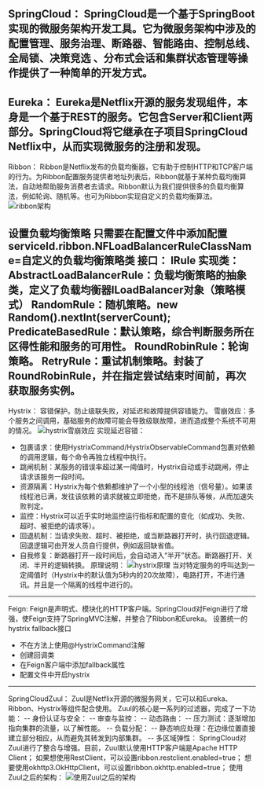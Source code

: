 SpringCloud：
SpringCloud是一个基于SpringBoot实现的微服务架构开发工具。它为微服务架构中涉及的配置管理、服务治理、断路器、智能路由、控制总线、全局锁、决策竞选 、分布式会话和集群状态管理等操作提供了一种简单的开发方式。
---

Eureka：
Eureka是Netflix开源的服务发现组件，本身是一个基于REST的服务。它包含Server和Client两部分。SpringCloud将它继承在子项目SpringCloud Netflix中，从而实现微服务的注册和发现。
---

Ribbon：
Ribbon是Netflix发布的负载均衡器，它有助于控制HTTP和TCP客户端的行为。为Ribbon配置服务提供者地址列表后，Ribbon就基于某种负载均衡算法，自动地帮助服务消费者去请求。Ribbon默认为我们提供很多的负载均衡算法，例如轮询、随机等。也可为Ribbon实现自定义的负载均衡算法。 
![ribbon架构](/cloud-img/ribbon架构.png "ribbon架构")

设置负载均衡策略
只需要在配置文件中添加配置
serviceId.ribbon.NFLoadBalancerRuleClassName=自定义的负载均衡策略类
接口：
    IRule
实现类：
    AbstractLoadBalancerRule：负载均衡策略的抽象类，定义了负载均衡器ILoadBalancer对象（策略模式）
    RandomRule：随机策略。new Random().nextInt(serverCount);
    PredicateBasedRule：默认策略，综合判断服务所在区得性能和服务的可用性。
    RoundRobinRule：轮询策略。
    RetryRule：重试机制策略。封装了RoundRobinRule，并在指定尝试结束时间前，再次获取服务实例。
---

Hystrix：
容错保护。防止级联失败，对延迟和故障提供容错能力。
雪崩效应：多个服务之间调用，基础服务的故障可能会导致级联故障，进而造成整个系统不可用的情况。
![hystrix雪崩效应](/cloud-img/hystrix雪崩效应.png "hystrix雪崩效应")
实现延迟容错：
- 包裹请求：使用HystrixCommand/HystrixObservableCommand包裹对依赖的调用逻辑，每个命令再独立线程中执行。
- 跳闸机制：某服务的错误率超过某一阈值时，Hystrix自动或手动跳闸，停止请求该服务一段时间。
- 资源隔离：Hystrix为每个依赖都维护了一个小型的线程池（信号量）。如果该线程池已满，发往该依赖的请求就被立即拒绝，而不是排队等候，从而加速失败判定。
- 监控：Hystrix可以近乎实时地监控运行指标和配置的变化（如成功、失败、超时、被拒绝的请求等）。
- 回退机制：当请求失败、超时、被拒绝，或当断路器打开时，执行回退逻辑。回退逻辑可由开发人员自行提供，例如返回缺省值。
- 自我修复：断路器打开一段时间后，会自动进入“半开”状态。断路器打开、关闭、半开的逻辑转换。
原理说明：
![hystrix原理](/cloud-img/hystrix原理.png "hystrix原理")
当对特定服务的呼叫达到一定阈值时（Hystrix中的默认值为5秒内的20次故障），电路打开，不进行通讯。并且是一个隔离的线程中进行的。
---

Feign:
Feign是声明式、模块化的HTTP客户端。SpringCloud对Feign进行了增强，使Feign支持了SpringMVC注解，并整合了Ribbon和Eureka。
设置统一的hystrix fallback接口
- 不在方法上使用@HystrixCommand注解
- 创建回调类
- 在Feign客户端中添加fallback属性
- 配置文件中开启hystrix
---

SpringCloudZuul：
Zuul是Netflix开源的微服务网关，它可以和Eureka、Ribbon、Hystrix等组件配合使用。
Zuul的核心是一系列的过滤器，完成了一下功能：
-- 身份认证与安全：
-- 审查与监控：
-- 动态路由：
-- 压力测试：逐渐增加指向集群的流量，以了解性能。
-- 负载分配：
-- 静态响应处理：在边缘位置直接建立部分相应，从而避免其转发到内部集群。
-- 多区域弹性：
SpringCloud对Zuul进行了整合与增强。目前，Zuul默认使用HTTP客户端是Apache HTTP Client；
如果想使用RestClient，可以设置ribbon.restclient.enabled=true；
想要使用okhttp3.OkHttpClient，可以设置ribbon.okhttp.enabled=true；
使用Zuul之后的架构：
![使用Zuul之后的架构](/cloud-img/使用Zuul之后的架构.png "使用Zuul之后的架构")










